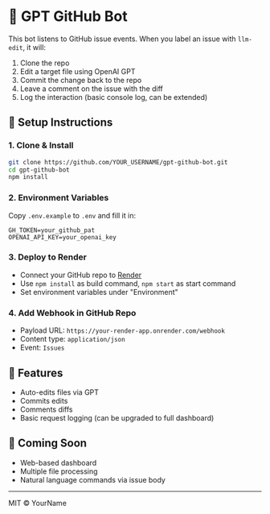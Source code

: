 # 🤖 GPT GitHub Bot

This bot listens to GitHub issue events. When you label an issue with `llm-edit`, it will:
1. Clone the repo
2. Edit a target file using OpenAI GPT
3. Commit the change back to the repo
4. Leave a comment on the issue with the diff
5. Log the interaction (basic console log, can be extended)

## 🚀 Setup Instructions

### 1. Clone & Install

```bash
git clone https://github.com/YOUR_USERNAME/gpt-github-bot.git
cd gpt-github-bot
npm install
```

### 2. Environment Variables

Copy `.env.example` to `.env` and fill it in:

```
GH_TOKEN=your_github_pat
OPENAI_API_KEY=your_openai_key
```

### 3. Deploy to Render

- Connect your GitHub repo to [Render](https://render.com)
- Use `npm install` as build command, `npm start` as start command
- Set environment variables under "Environment"

### 4. Add Webhook in GitHub Repo

- Payload URL: `https://your-render-app.onrender.com/webhook`
- Content type: `application/json`
- Event: `Issues`

## 🧠 Features

- Auto-edits files via GPT
- Commits edits
- Comments diffs
- Basic request logging (can be upgraded to full dashboard)

## 📌 Coming Soon
- Web-based dashboard
- Multiple file processing
- Natural language commands via issue body

---

MIT © YourName